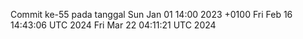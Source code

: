 Commit ke-55 pada tanggal Sun Jan 01 14:00 2023 +0100
Fri Feb 16 14:43:06 UTC 2024
Fri Mar 22 04:11:21 UTC 2024

